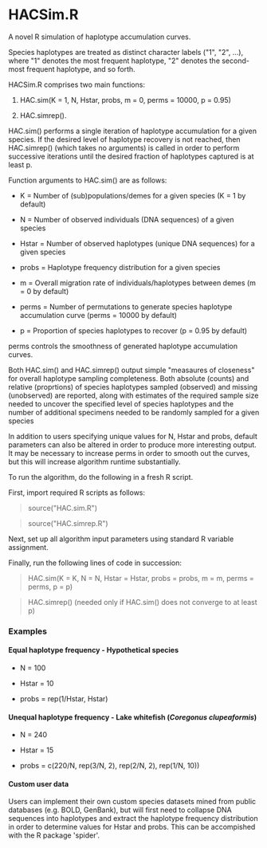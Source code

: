 # HACSim.R

A novel R simulation of haplotype accumulation curves.

Species haplotypes are treated as distinct character labels ("1", "2", ...), where "1" denotes the most frequent haplotype, "2" denotes the second-most frequent haplotype, and so forth.

HACSim.R comprises two main functions: 

1. HAC.sim(K = 1, N, Hstar, probs, m = 0, perms = 10000, p = 0.95)

2. HAC.simrep().

HAC.sim() performs a single iteration of haplotype accumulation for a given species. If the desired level of haplotype recovery is not reached, then HAC.simrep() (which takes no arguments) is called in order to perform successive iterations until the desired fraction of haplotypes captured is at least p.

Function arguments to HAC.sim() are as follows:

* K = Number of (sub)populations/demes for a given species (K = 1 by default)

* N = Number of observed individuals (DNA sequences) of a given species 

* Hstar = Number of observed haplotypes (unique DNA sequences) for a given species

* probs = Haplotype frequency distribution for a given species

* m = Overall migration rate of individuals/haplotypes between demes (m = 0 by default)

* perms = Number of permutations to generate species haplotype accumulation curve (perms = 10000 by default)

* p = Proportion of species haplotypes to recover (p = 0.95 by default)

perms controls the smoothness of generated haplotype accumulation curves.

Both HAC.sim() and HAC.simrep() output simple "measaures of closeness" for overall haplotype sampling completeness. Both absolute (counts) and relative (proprtions) of species haplotypes sampled (observed) and missing (unobserved) are reported, along with estimates of the required sample size needed to uncover the specified level of species haplotypes and the number of additional specimens needed to be randomly sampled for a given species 

In addition to users specifying unique values for N, Hstar and probs, default parameters can also be altered in order to produce more interesting output. It may be necessary to increase perms in order to smooth out the curves, but this will increase algorithm runtime substantially.  

To run the algorithm, do the following in a fresh R script.

First, import required R scripts as follows:

> source("HAC.sim.R")

> source("HAC.simrep.R")

Next, set up all algorithm input parameters using standard R variable assignment. 

Finally, run the following lines of code in succession:

> HAC.sim(K = K, N = N, Hstar = Hstar, probs = probs, m = m, perms = perms, p = p)

> HAC.simrep() (needed only if HAC.sim() does not converge to at least p)


### Examples ###

#### Equal haplotype frequency - Hypothetical species ####

* N = 100

* Hstar = 10

* probs = rep(1/Hstar, Hstar)

#### Unequal haplotype frequency - Lake whitefish (*Coregonus clupeaformis*) ####

* N = 240
 
* Hstar = 15
 
* probs = c(220/N, rep(3/N, 2), rep(2/N, 2), rep(1/N, 10))

#### Custom user data ####

Users can implement their own custom species datasets mined from public databases (e.g. BOLD, GenBank), but will first need to collapse DNA sequences into haplotypes and extract the haplotype frequency distribution in order to determine values for Hstar and probs. This can be accompished with the R package 'spider'. 

